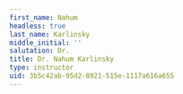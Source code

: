 ```yaml
---
first_name: Nahum
headless: true
last_name: Karlinsky
middle_initial: ''
salutation: Dr.
title: Dr. Nahum Karlinsky
type: instructor
uid: 3b5c42ab-95d2-8921-515e-1117a616a655
---
```

